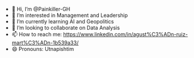 - 👋 Hi, I’m @Painkiller-GH
- 👀 I’m interested in Management and Leadership
- 🌱 I’m currently learning AI and Geopolitics
- 💞️ I’m looking to collaborate on Data Analysis
- 📫 How to reach me: https://www.linkedin.com/in/agust%C3%ADn-ruiz-mart%C3%ADn-1b539a33/
- 😄 Pronouns: Utnapishtim

<!---
Painkiller-GH/Painkiller-GH is a ✨ special ✨ repository because its `README.md` (this file) appears on your GitHub profile.
You can click the Preview link to take a look at your changes.
--->
